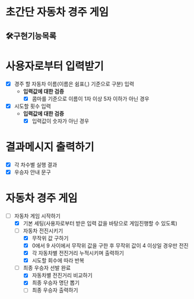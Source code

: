 # 초간단 자동차 경주 게임

## 🛠구현기능목록

# 사용자로부터 입력받기

- [x] 경주 할 자동차 이름(이름은 쉼표(,) 기준으로 구분) 입력
    - **입력값에 대한 검증**
        - [x] 콤마를 기준으로 이름이 1자 이상 5자 이하가 아닌 경우
- [x] 시도할 횟수 입력
    - **입력값에 대한 검증**
        - [x] 입력값이 숫자가 아닌 경우

# 결과메시지 출력하기

- [x] 각 차수별 실행 결과
- [x] 우승자 안내 문구

# 자동차 경주 게임

- [ ] 자동차 게임 시작하기
  - [x] 기본 세팅(사용자로부터 받은 입력 값을 바탕으로 게임진행할 수 있도록)
  - [ ] 자동차 전진시키기
      - [x] 무작위 값 구하기
      - [x] 0에서 9 사이에서 무작위 값을 구한 후 무작위 값이 4 이상일 경우만 전진
      - [x] 각 자동차별 전진거리 누적시키며 출력하기
      - [x] 시도할 회수에 따라 반복

  - [ ] 최종 우승자 선발 완료
      - [x] 자동차별 전진거리 비교하기
      - [x] 최종 우승자 명단 뽑기
      - [ ] 최종 우승자 출력하기